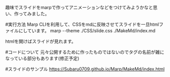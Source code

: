 趣味でスライドをmarpで作ってアニメーションなどをつけてみようかなと思い、作ってみました。

#実行方法
Marp CLIを利用して、CSSをmdに反映させてスライドを一旦htmlファイルにしています。
marp --theme ./CSS/slide.css ./MakeMd/index.md

htmlを開けばスライドが見れます。

#コードについて
元々公開するために作ったものではないのでタグの名前が雑になっている部分もあります(修正予定)

#スライドのサンプル
https://Subaru0709.github.io/Marp/MakeMd/index.html

